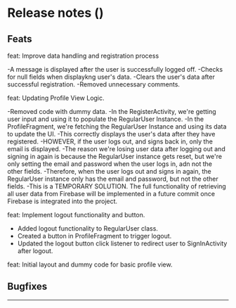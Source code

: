 # Release notes ()
## Feats
feat: Improve data handling and registration process

-A message is displayed after the user is successfully logged off.
-Checks for null fields when displaykng user's data.
-Clears the user's data after successful registration.
-Removed unnecessary comments.

feat: Updating Profile View Logic.

-Removed code with dummy data.
-In the RegisterActivity, we're getting user input and using it to populate the RegularUser Instance.
-In the ProfileFragment, we're fetching the RegularUser Instance and using its data to update the UI.
-This correctly displays the user's data after they have registered.
-HOWEVER, if the user logs out, and signs back in, only the email is displayed.
-The reason we're losing user data after logging out and signing in again is because the RegularUser instance gets reset, but we're only setting the email and password when the user logs in, adn not the other fields.
 -Therefore, when the user logs out and signs in again, the RegularUser instance only has the email and password, but not the other fields.
 -This is a TEMPORARY SOLUTION. The full functionality of retrieving all user data from Firebase will be implemented in a future commit once Firebase is integrated into the project.

feat: Implement logout functionality and button.
- Added logout functionality to RegularUser class.
- Created a button in ProfileFragment to trigger logout.
- Updated the logout button click listener to redirect user to SignInActivity after logout.

feat: Initial layout and dummy code for basic profile view.


## Bugfixes

---
